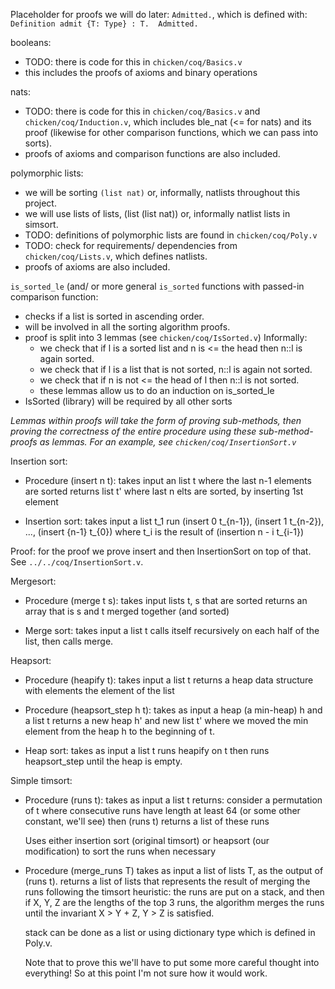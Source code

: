 Placeholder for proofs we will do later:
`Admitted.`, which is defined with:
`Definition admit {T: Type} : T.  Admitted.`

booleans:
- TODO: there is code for this in `chicken/coq/Basics.v`
- this includes the proofs of axioms and binary operations

nats:
- TODO: there is code for this in `chicken/coq/Basics.v` and `chicken/coq/Induction.v`,
  which includes ble_nat (<= for nats) and its proof (likewise for other comparison
  functions, which we can pass into sorts).
- proofs of axioms and comparison functions are also included.

polymorphic lists:
- we will be sorting `(list nat)` or, informally, natlists throughout this project.
- we will use lists of lists, (list (list nat)) or, informally natlist lists in 
  simsort.
- TODO: definitions of polymorphic lists are found in `chicken/coq/Poly.v`
- TODO: check for requirements/ dependencies from `chicken/coq/Lists.v`, which
  defines natlists.
- proofs of axioms are also included.

`is_sorted_le` (and/ or more general `is_sorted` functions with passed-in comparison
function:
- checks if a list is sorted in ascending order.
- will be involved in all the sorting algorithm proofs.
- proof is split into 3 lemmas (see `chicken/coq/IsSorted.v`)
   Informally:
   * we check that if l is a sorted list and n is <= the head then n::l is again sorted.
   * we check that if l is a list that is not sorted, n::l is again not sorted.
   * we check that if n is not <= the head of l then n::l is not sorted.
   * these lemmas allow us to do an induction on is_sorted_le
- IsSorted (library) will be required by all other sorts

_Lemmas within proofs will take the form of proving sub-methods, then proving
the correctness of the entire procedure using these sub-method-proofs as lemmas._
_For an example, see `chicken/coq/InsertionSort.v`_

Insertion sort:
- Procedure (insert n t): 
	takes input an list t where the last n-1 elements are sorted
	returns list t' where last n elts are sorted, by inserting 1st element 

- Insertion sort:
	takes input a list t_1
	run (insert 0 t_{n-1}), (insert 1 t_{n-2}), ..., (insert {n-1} t_{0})
	where t_i is the result of (insertion n - i t_{i-1})
	
Proof: for the proof we prove insert and then InsertionSort on top of that.
See `../../coq/InsertionSort.v`.

Mergesort:
- Procedure (merge t s): 
	takes input lists t, s that are sorted
	returns an array that is s and t merged together (and sorted)

- Merge sort: 
	takes input a list t
	calls itself recursively on each half of the list, then calls merge.

Heapsort:
- Procedure (heapify t):
	takes input a list t
	returns a heap data structure with elements the element of the list

- Procedure (heapsort_step h t):
	takes as input a heap (a min-heap) h and a list t
	returns a new heap h' and new list t' where we moved the min element
	from the heap h to the beginning of t.

- Heap sort:
	takes as input a list t
	runs heapify on t
	then runs heapsort_step until the heap is empty.



Simple timsort:
- Procedure (runs t):
	takes as input a list t
	returns: consider a permutation of t where consecutive runs have length at least 64 (or some other constant, we'll see)
	then (runs t) returns a list of these runs

	Uses either insertion sort (original timsort) or heapsort (our modification) to sort the runs when necessary

- Procedure (merge_runs T)
	takes as input a list of lists T, as the output of (runs t). 
	returns a list of lists that represents the result of merging the runs following the timsort heuristic:
	the runs are put on a stack, and then if X, Y, Z are the lengths of the top 3 runs, the algorithm merges the runs
	until the invariant X > Y + Z, Y > Z is satisfied.
	
	stack can be done as a list or using dictionary type which is defined in Poly.v.

	Note that to prove this we'll have to put some more careful thought into everything! So at this point I'm not sure how
	it would work.
